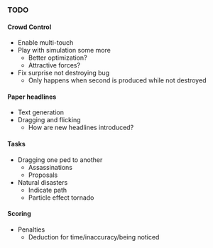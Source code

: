 ### TODO

#### Crowd Control
* Enable multi-touch
* Play with simulation some more
	- Better optimization?
	- Attractive forces?
* Fix surprise not destroying bug
	- Only happens when second is produced while not destroyed

#### Paper headlines
* Text generation
* Dragging and flicking
	- How are new headlines introduced?

#### Tasks
* Dragging one ped to another
	- Assassinations
	- Proposals
* Natural disasters
 	- Indicate path
 	- Particle effect tornado

#### Scoring
* Penalties
	- Deduction for time/inaccuracy/being noticed